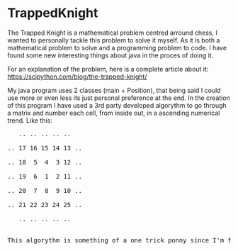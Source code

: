 # TrappedKnight

The Trapped Knight is a mathematical problem centred arround chess, I wanted to personally tackle this problem to solve it myself. As it is both a mathematical problem to solve and a programming problem to code. I have found some new interesting things about java in the proces of doing it.

For an explanation of the problem, here is a complete article about it: https://scipython.com/blog/the-trapped-knight/

My java program uses 2 classes (main + Position), that being said I could use more or even less its just personal preference at the end. In the creation of this program I have used a 3rd party developed algorythm to go through a matrix and number each cell, from inside out, in a ascending numerical trend. Like this:
   
<pre>   .. .. .. .. .. </br>
.. 17 16 15 14 13 .. </br>
.. 18  5  4  3 12 .. </br>
.. 19  6  1  2 11 .. </br>
.. 20  7  8  9 10 .. </br>
.. 21 22 23 24 25 .. </br>
   .. .. .. .. .. </br>
   
This algorythm is something of a one trick ponny since I'm fairly certain that I will never have to number a matrix in that way, ever again. That apart I found some problems, but they were all resolved as small bugs and memory problems for making the matrix too large.
